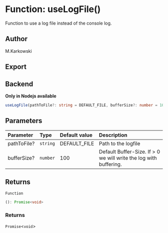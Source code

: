 # Function: useLogFile()

Function to use a log file instead of the console log.

## Author

M.Karkowski

## Export

## Backend

**Only in Nodejs available**

```ts
useLogFile(pathToFile?: string = DEFAULT_FILE, bufferSize?: number = 100): Function
```

## Parameters

| Parameter   | Type     | Default value | Description                                                       |
| :---------- | :------- | :------------ | :---------------------------------------------------------------- |
| pathToFile? | `string` | DEFAULT_FILE  | Path to the logfile                                               |
| bufferSize? | `number` | 100           | Default Buffer-Size. If > 0 we will write the log with buffering. |

## Returns

`Function`

```ts
(): Promise<void>
```

### Returns

`Promise`<`void`\>
